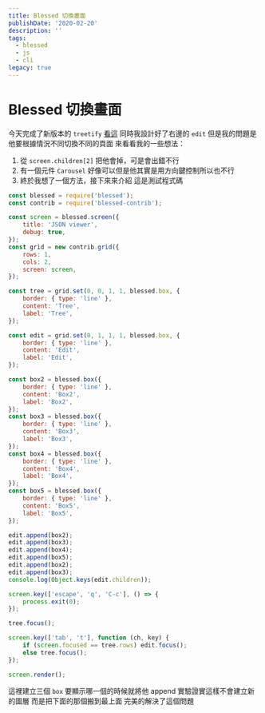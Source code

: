 ```yaml
---
title: Blessed 切換畫面
publishDate: '2020-02-20'
description: ''
tags:
  - blessed
  - js
  - cli
legacy: true
---
```


# Blessed 切換畫面

今天完成了新版本的 `treetify` [看這](/2020/02/18/blessed-contrib-tree/)
同時我設計好了右邊的 `edit`
但是我的問題是他要根據情況不同切換不同的頁面
來看看我的一些想法：

1. 從 `screen.children[2]` 把他會掉，可是會出錯不行
2. 有一個元件 `Carousel` 好像可以但是他其實是用方向鍵控制所以也不行
3. 終於我想了一個方法，接下來來介紹
   這是測試程式碼

```js
const blessed = require('blessed');
const contrib = require('blessed-contrib');

const screen = blessed.screen({
	title: 'JSON viewer',
	debug: true,
});
const grid = new contrib.grid({
	rows: 1,
	cols: 2,
	screen: screen,
});

const tree = grid.set(0, 0, 1, 1, blessed.box, {
	border: { type: 'line' },
	content: 'Tree',
	label: 'Tree',
});

const edit = grid.set(0, 1, 1, 1, blessed.box, {
	border: { type: 'line' },
	content: 'Edit',
	label: 'Edit',
});

const box2 = blessed.box({
	border: { type: 'line' },
	content: 'Box2',
	label: 'Box2',
});
const box3 = blessed.box({
	border: { type: 'line' },
	content: 'Box3',
	label: 'Box3',
});
const box4 = blessed.box({
	border: { type: 'line' },
	content: 'Box4',
	label: 'Box4',
});
const box5 = blessed.box({
	border: { type: 'line' },
	content: 'Box5',
	label: 'Box5',
});

edit.append(box2);
edit.append(box3);
edit.append(box4);
edit.append(box5);
edit.append(box2);
edit.append(box3);
console.log(Object.keys(edit.children));

screen.key(['escape', 'q', 'C-c'], () => {
	process.exit(0);
});

tree.focus();

screen.key(['tab', 't'], function (ch, key) {
	if (screen.focused == tree.rows) edit.focus();
	else tree.focus();
});

screen.render();
```

這裡建立三個 `box` 要顯示哪一個的時候就將他 append
實驗證實這樣不會建立新的圖層
而是把下面的那個搬到最上面
完美的解決了這個問題
